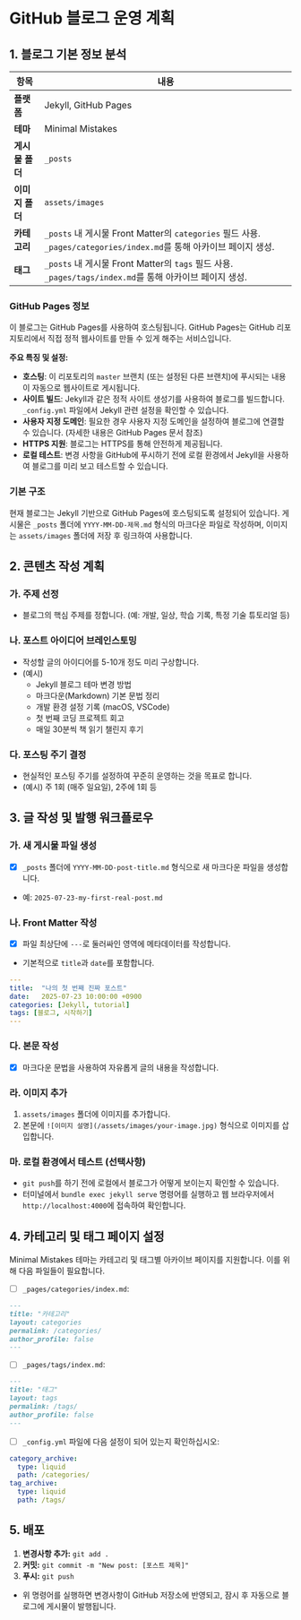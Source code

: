 # GitHub 블로그 운영 계획

## 1. 블로그 기본 정보 분석

| 항목 | 내용 |
|--------------------|---|
| **플랫폼** | Jekyll, GitHub Pages |
| **테마** | Minimal Mistakes |
| **게시물 폴더** | `_posts` |
| **이미지 폴더** | `assets/images` |
| **카테고리** | `_posts` 내 게시물 Front Matter의 `categories` 필드 사용. `_pages/categories/index.md`를 통해 아카이브 페이지 생성. |
| **태그** | `_posts` 내 게시물 Front Matter의 `tags` 필드 사용. `_pages/tags/index.md`를 통해 아카이브 페이지 생성. |

### GitHub Pages 정보
이 블로그는 GitHub Pages를 사용하여 호스팅됩니다. GitHub Pages는 GitHub 리포지토리에서 직접 정적 웹사이트를 만들 수 있게 해주는 서비스입니다.

**주요 특징 및 설정:**
*   **호스팅**: 이 리포토리의 `master` 브랜치 (또는 설정된 다른 브랜치)에 푸시되는 내용이 자동으로 웹사이트로 게시됩니다.
*   **사이트 빌드**: Jekyll과 같은 정적 사이트 생성기를 사용하여 블로그를 빌드합니다. `_config.yml` 파일에서 Jekyll 관련 설정을 확인할 수 있습니다.
*   **사용자 지정 도메인**: 필요한 경우 사용자 지정 도메인을 설정하여 블로그에 연결할 수 있습니다. (자세한 내용은 GitHub Pages 문서 참조)
*   **HTTPS 지원**: 블로그는 HTTPS를 통해 안전하게 제공됩니다.
*   **로컬 테스트**: 변경 사항을 GitHub에 푸시하기 전에 로컬 환경에서 Jekyll을 사용하여 블로그를 미리 보고 테스트할 수 있습니다.

### 기본 구조
현재 블로그는 Jekyll 기반으로 GitHub Pages에 호스팅되도록 설정되어 있습니다. 게시물은 `_posts` 폴더에 `YYYY-MM-DD-제목.md` 형식의 마크다운 파일로 작성하며, 이미지는 `assets/images` 폴더에 저장 후 링크하여 사용합니다.

## 2. 콘텐츠 작성 계획

### 가. 주제 선정
- 블로그의 핵심 주제를 정합니다. (예: 개발, 일상, 학습 기록, 특정 기술 튜토리얼 등)

### 나. 포스트 아이디어 브레인스토밍
- 작성할 글의 아이디어를 5-10개 정도 미리 구상합니다.
- (예시)
    - Jekyll 블로그 테마 변경 방법
    - 마크다운(Markdown) 기본 문법 정리
    - 개발 환경 설정 기록 (macOS, VSCode)
    - 첫 번째 코딩 프로젝트 회고
    - 매일 30분씩 책 읽기 챌린지 후기

### 다. 포스팅 주기 결정
- 현실적인 포스팅 주기를 설정하여 꾸준히 운영하는 것을 목표로 합니다.
- (예시) 주 1회 (매주 일요일), 2주에 1회 등

## 3. 글 작성 및 발행 워크플로우

### 가. 새 게시물 파일 생성
- [x] `_posts` 폴더에 `YYYY-MM-DD-post-title.md` 형식으로 새 마크다운 파일을 생성합니다.
- 예: `2025-07-23-my-first-real-post.md`

### 나. Front Matter 작성
- [x] 파일 최상단에 `---`로 둘러싸인 영역에 메타데이터를 작성합니다.
- 기본적으로 `title`과 `date`를 포함합니다.
```yaml
---
title:  "나의 첫 번째 진짜 포스트"
date:   2025-07-23 10:00:00 +0900
categories: [Jekyll, tutorial]
tags: [블로그, 시작하기]
---
```

### 다. 본문 작성
- [x] 마크다운 문법을 사용하여 자유롭게 글의 내용을 작성합니다.

### 라. 이미지 추가
1. `assets/images` 폴더에 이미지를 추가합니다.
2. 본문에 `![이미지 설명](/assets/images/your-image.jpg)` 형식으로 이미지를 삽입합니다.

### 마. 로컬 환경에서 테스트 (선택사항)
- `git push`를 하기 전에 로컬에서 블로그가 어떻게 보이는지 확인할 수 있습니다.
- 터미널에서 `bundle exec jekyll serve` 명령어를 실행하고 웹 브라우저에서 `http://localhost:4000`에 접속하여 확인합니다.

## 4. 카테고리 및 태그 페이지 설정

Minimal Mistakes 테마는 카테고리 및 태그별 아카이브 페이지를 지원합니다. 이를 위해 다음 파일들이 필요합니다.

- [ ] `_pages/categories/index.md`:
```markdown
---
title: "카테고리"
layout: categories
permalink: /categories/
author_profile: false
---
```

- [ ] `_pages/tags/index.md`:
```markdown
---
title: "태그"
layout: tags
permalink: /tags/
author_profile: false
---
```

- [ ] `_config.yml` 파일에 다음 설정이 되어 있는지 확인하십시오:
```yaml
category_archive:
  type: liquid
  path: /categories/
tag_archive:
  type: liquid
  path: /tags/
```

## 5. 배포

1.  **변경사항 추가:** `git add .`
2.  **커밋:** `git commit -m "New post: [포스트 제목]"`
3.  **푸시:** `git push`

- 위 명령어를 실행하면 변경사항이 GitHub 저장소에 반영되고, 잠시 후 자동으로 블로그에 게시물이 발행됩니다.
